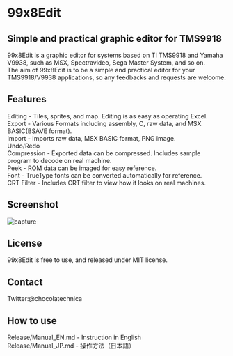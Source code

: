 # 99x8Edit
## Simple and practical graphic editor for TMS9918
99x8Edit is a graphic editor for systems based on TI TMS9918 and Yamaha V9938,
such as MSX, Spectravideo, Sega Master System, and so on.  
The aim of 99x8Edit is to be a simple and practical editor for your
TMS9918/V9938 applications, so any feedbacks and requests are welcome.

## Features
Editing - Tiles, sprites, and map. Editing is as easy as operating Excel.  
Export - Various Formats including assembly, C, raw data, and MSX BASIC(BSAVE format).  
Import - Imports raw data, MSX BASIC format, PNG image.  
Undo/Redo  
Compression - Exported data can be compressed. Includes sample program to decode on real machine.  
Peek - ROM data can be imaged for easy reference.  
Font - TrueType fonts can be converted automatically for reference.  
CRT Filter - Includes CRT filter to view how it looks on real machines.

## Screenshot
![capture](https://user-images.githubusercontent.com/106167090/187050046-958bc18a-a36e-4be9-9821-a05a0dab9ef5.png)

## License
99x8Edit is free to use, and released under MIT license.

## Contact

Twitter:@chocolatechnica

## How to use

Release/Manual_EN.md - Instruction in English  
Release/Manual_JP.md - 操作方法（日本語）  
